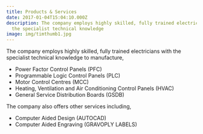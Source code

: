```yaml
---
title: Products & Services
date: 2017-01-04T15:04:10.000Z
description: The company employs highly skilled, fully trained electricians with
  the specialist technical knowledge
image: img/timthumb1.jpg
---
```

The company employs highly skilled, fully trained electricians with the specialist technical knowledge to manufacture,

* Power Factor Control Panels (PFC)
* Programmable Logic Control Panels (PLC)
* Motor Control Centres (MCC)
* Heating, Ventilation and Air Conditioning Control Panels (HVAC)
* General Service Distribution Boards (GSDB)

The company also offers other services including,

* Computer Aided Design (AUTOCAD)
* Computer Aided Engraving (GRAVOPLY LABELS)
